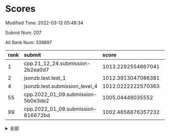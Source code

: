 # Scores

Modified Time: 2022-03-12 05:48:34

Submit Num: 207

All Rank Num: 339897

| rank |               submit               |       score        |       sigma        | pk_num |
| :--- | :--------------------------------- | :----------------- | :----------------- | :----- |
| 1    | cpp.21_12_24.submission-2b2ea0d7   | 1013.2292554667041 | 0.8199550536351315 | 6564   |
| 2    | jsonzb.test.test_1                 | 1012.3913047086381 | 0.8158384084537285 | 6569   |
| 4    | jsonzb.test.submission_level_4     | 1012.0222222570363 | 0.8189504058943835 | 6567   |
| 55   | cpp.2022_01_09.submission-5b0e3de2 | 1005.04448035552   | 0.7149063918559093 | 6567   |
| 99   | cpp.2022_01_09.submission-816672bd | 1002.4658876357232 | 0.7167027055364378 | 6567   |


<details>
<summary>全部</summary>

| rank |                 submit                 |       score        |       sigma        | pk_num |
| :--- | :------------------------------------- | :----------------- | :----------------- | :----- |
| 1    | cpp.21_12_24.submission-2b2ea0d7       | 1013.2292554667041 | 0.8199550536351315 | 6564   |
| 2    | jsonzb.test.test_1                     | 1012.3913047086381 | 0.8158384084537285 | 6569   |
| 3    | gobigger.level_3.submission_level_3_36 | 1012.1261434604863 | 0.7781721650739098 | 6569   |
| 4    | jsonzb.test.submission_level_4         | 1012.0222222570363 | 0.8189504058943835 | 6567   |
| 5    | gobigger.level_3.submission_level_3_6  | 1011.8810981773332 | 0.7990534142303245 | 6574   |
| 6    | gobigger.level_3.submission_level_3_3  | 1011.8343021179909 | 0.7685330152406775 | 6568   |
| 7    | gobigger.level_3.submission_level_3_42 | 1011.1769957073496 | 0.7765332670560601 | 6569   |
| 8    | gobigger.level_3.submission_level_3_48 | 1011.1629727249234 | 0.7713186947602656 | 6568   |
| 9    | gobigger.level_3.submission_level_3_5  | 1011.1629498443981 | 0.772073393995514  | 6567   |
| 10   | gobigger.level_3.submission_level_3_20 | 1011.1622297512772 | 0.794121280723014  | 6565   |
| 11   | gobigger.level_3.submission_level_3_34 | 1011.1583062770497 | 0.7596343295332336 | 6567   |
| 12   | gobigger.level_3.submission_level_3_19 | 1010.8932801011207 | 0.7666442190625908 | 6573   |
| 13   | gobigger.level_3.submission_level_3_21 | 1010.7555277895877 | 0.7540362320529558 | 6567   |
| 14   | gobigger.level_3.submission_level_3_18 | 1010.6194592639539 | 0.7602542150207905 | 6567   |
| 15   | gobigger.level_3.submission_level_3_46 | 1010.6031377175157 | 0.7606698617131782 | 6570   |
| 16   | gobigger.level_3.submission_level_3_37 | 1010.5741134269625 | 0.7736166897898441 | 6572   |
| 17   | gobigger.level_3.submission_level_3_1  | 1010.5468853063778 | 0.7498446904786076 | 6568   |
| 18   | gobigger.level_3.submission_level_3_43 | 1010.4881968801669 | 0.7868495568161323 | 6569   |
| 19   | gobigger.level_3.submission_level_3_41 | 1010.3976042291777 | 0.7703521406337459 | 6566   |
| 20   | gobigger.level_3.submission_level_3_22 | 1010.3887458440325 | 0.7586533970774343 | 6569   |
| 21   | gobigger.level_3.submission_level_3_39 | 1010.37446380238   | 0.7821679684194239 | 6562   |
| 22   | gobigger.level_3.submission_level_3_7  | 1010.3482794885064 | 0.7856246535270636 | 6566   |
| 23   | gobigger.level_3.submission_level_3_38 | 1010.3337142214932 | 0.7480442544067152 | 6561   |
| 24   | gobigger.level_3.submission_level_3_23 | 1010.3197978130966 | 0.7594549076206903 | 6569   |
| 25   | gobigger.level_3.submission_level_3_2  | 1010.3175024162741 | 0.7620874354713078 | 6566   |
| 26   | gobigger.level_3.submission_level_3_30 | 1010.2480741080398 | 0.767694824785627  | 6567   |
| 27   | gobigger.level_3.submission_level_3_32 | 1010.2417661133354 | 0.7562377775665408 | 6568   |
| 28   | gobigger.level_3.submission_level_3_0  | 1010.2351148133783 | 0.758601068943092  | 6567   |
| 29   | gobigger.level_3.submission_level_3_24 | 1010.1927687145323 | 0.7448752624832845 | 6568   |
| 30   | gobigger.level_3.submission_level_3_13 | 1010.0786301915331 | 0.7540737990106989 | 6569   |
| 31   | gobigger.level_3.submission_level_3_31 | 1010.0725282451043 | 0.7636358549713022 | 6567   |
| 32   | gobigger.level_3.submission_level_3_12 | 1010.0526207477392 | 0.7348639780347791 | 6567   |
| 33   | gobigger.level_3.submission_level_3_25 | 1010.0288854945651 | 0.7698083784259453 | 6566   |
| 34   | gobigger.level_3.submission_level_3_44 | 1010.0087763177328 | 0.7698877619226977 | 6566   |
| 35   | gobigger.level_3.submission_level_3_47 | 1010.0079547770974 | 0.755461151856143  | 6571   |
| 36   | gobigger.level_3.submission_level_3_49 | 1009.8962966478438 | 0.757169385680979  | 6572   |
| 37   | gobigger.level_3.submission_level_3_11 | 1009.86597174364   | 0.7380762046548228 | 6570   |
| 38   | gobigger.level_3.submission_level_3_9  | 1009.7955778113202 | 0.7441615687490485 | 6564   |
| 39   | gobigger.level_3.submission_level_3_28 | 1009.7892288963999 | 0.7553141424778477 | 6569   |
| 40   | gobigger.level_3.submission_level_3_45 | 1009.7683701111258 | 0.7457838209263993 | 6569   |
| 41   | gobigger.level_3.submission_level_3_40 | 1009.7421891540715 | 0.7892088166827841 | 6571   |
| 42   | gobigger.level_3.submission_level_3_35 | 1009.5034621848715 | 0.7672738403480411 | 6567   |
| 43   | gobigger.level_3.submission_level_3_10 | 1009.4422477385363 | 0.7397152789065737 | 6568   |
| 44   | gobigger.level_3.submission_level_3_16 | 1009.4406525025308 | 0.7394604110184688 | 6565   |
| 45   | gobigger.level_3.submission_level_3_33 | 1009.4320438881323 | 0.7507602265978502 | 6573   |
| 46   | gobigger.level_3.submission_level_3_26 | 1009.4295929627617 | 0.7507908693059074 | 6567   |
| 47   | gobigger.level_3.submission_level_3_27 | 1009.3692086326934 | 0.7463820357678025 | 6567   |
| 48   | gobigger.level_3.submission_level_3_14 | 1009.3468917351045 | 0.7647112397283384 | 6570   |
| 49   | gobigger.level_3.submission_level_3_29 | 1009.3284225283677 | 0.7425638525311348 | 6569   |
| 50   | gobigger.level_3.submission_level_3_17 | 1009.1085344608333 | 0.7538666910314433 | 6569   |
| 51   | gobigger.level_3.submission_level_3_15 | 1009.0309513034142 | 0.7408170485872161 | 6566   |
| 52   | gobigger.level_3.submission_level_3_8  | 1008.6160916930912 | 0.7589843594405875 | 6566   |
| 53   | gobigger.level_3.submission_level_3_4  | 1008.3073602171174 | 0.75540292473167   | 6571   |
| 54   | gobigger.level_1.submission_level_1_28 | 1005.1107521096077 | 0.7322992299983359 | 6562   |
| 55   | cpp.2022_01_09.submission-5b0e3de2     | 1005.04448035552   | 0.7149063918559093 | 6567   |
| 56   | gobigger.level_1.submission_level_1_29 | 1004.8590699871479 | 0.726271987461035  | 6568   |
| 57   | gobigger.level_1.submission_level_1_42 | 1004.7864103776964 | 0.7333915755736012 | 6569   |
| 58   | gobigger.level_1.submission_level_1_37 | 1004.259539216038  | 0.7140215374277151 | 6569   |
| 59   | gobigger.level_1.submission_level_1_21 | 1004.0471141992628 | 0.720455363392805  | 6570   |
| 60   | gobigger.level_1.submission_level_1_16 | 1004.0144474194599 | 0.7117029811070532 | 6567   |
| 61   | gobigger.level_1.submission_level_1_24 | 1003.9541683453826 | 0.7387229222973254 | 6564   |
| 62   | gobigger.level_1.submission_level_1_43 | 1003.8996444637681 | 0.7059661748311113 | 6567   |
| 63   | gobigger.level_1.submission_level_1_17 | 1003.8293783365597 | 0.7094925354344923 | 6567   |
| 64   | gobigger.level_1.submission_level_1_3  | 1003.7722441236517 | 0.724531645083755  | 6570   |
| 65   | gobigger.level_1.submission_level_1_23 | 1003.6062745565191 | 0.7236512900766674 | 6566   |
| 66   | gobigger.level_1.submission_level_1_25 | 1003.5016212627644 | 0.7323551243942747 | 6566   |
| 67   | gobigger.level_1.submission_level_1_27 | 1003.4760561160157 | 0.7267666804154365 | 6572   |
| 68   | gobigger.level_1.submission_level_1_26 | 1003.4278871460123 | 0.7199072809712698 | 6567   |
| 69   | gobigger.level_1.submission_level_1_34 | 1003.4219751701112 | 0.7108773710268124 | 6570   |
| 70   | gobigger.level_1.submission_level_1_11 | 1003.3785086809062 | 0.7218420357954826 | 6567   |
| 71   | gobigger.level_1.submission_level_1_32 | 1003.364161844637  | 0.7045901235114622 | 6570   |
| 72   | gobigger.level_1.submission_level_1_44 | 1003.3456721195909 | 0.7180619002938066 | 6571   |
| 73   | gobigger.level_1.submission_level_1_48 | 1003.3196683208176 | 0.713825658010891  | 6563   |
| 74   | gobigger.level_1.submission_level_1_4  | 1003.2507777348231 | 0.7197014146692549 | 6573   |
| 75   | gobigger.level_1.submission_level_1_2  | 1003.2295193765332 | 0.7209848151984017 | 6564   |
| 76   | gobigger.level_1.submission_level_1_14 | 1003.228201199199  | 0.7224197455237555 | 6570   |
| 77   | gobigger.level_1.submission_level_1_35 | 1003.1885888438106 | 0.7145445593954345 | 6564   |
| 78   | gobigger.level_1.submission_level_1_47 | 1003.1798506912288 | 0.7195604075361738 | 6568   |
| 79   | gobigger.level_1.submission_level_1_45 | 1003.1704051175902 | 0.7147773746866911 | 6565   |
| 80   | gobigger.level_1.submission_level_1_19 | 1003.160158389196  | 0.7158793883462852 | 6569   |
| 81   | gobigger.level_1.submission_level_1_18 | 1003.1594880441105 | 0.7141946624014192 | 6565   |
| 82   | gobigger.level_1.submission_level_1_6  | 1003.0972785338391 | 0.7178758234182924 | 6568   |
| 83   | gobigger.level_1.submission_level_1_33 | 1003.0643353270515 | 0.6979569254574204 | 6573   |
| 84   | gobigger.level_1.submission_level_1_7  | 1003.032462722781  | 0.7102197129769321 | 6567   |
| 85   | gobigger.level_1.submission_level_1_12 | 1002.9898564993435 | 0.7150416043367602 | 6572   |
| 86   | gobigger.level_1.submission_level_1_1  | 1002.9852038835702 | 0.7111223801825086 | 6571   |
| 87   | gobigger.level_1.submission_level_1_46 | 1002.9520241820458 | 0.7282381703846673 | 6564   |
| 88   | gobigger.level_1.submission_level_1_8  | 1002.8227814942363 | 0.7198347594703363 | 6571   |
| 89   | gobigger.level_1.submission_level_1_40 | 1002.8018753159688 | 0.7151761992480565 | 6566   |
| 90   | gobigger.level_1.submission_level_1_39 | 1002.7946822458998 | 0.7085403358975524 | 6562   |
| 91   | gobigger.level_1.submission_level_1_9  | 1002.7621375846986 | 0.7233299260598727 | 6567   |
| 92   | gobigger.level_1.submission_level_1_5  | 1002.7560412396492 | 0.718477281113231  | 6570   |
| 93   | gobigger.level_1.submission_level_1_0  | 1002.7478315125906 | 0.7188158154680976 | 6570   |
| 94   | gobigger.level_1.submission_level_1_30 | 1002.7348705260475 | 0.7163961026496412 | 6564   |
| 95   | gobigger.level_1.submission_level_1_49 | 1002.734851555131  | 0.7169280647121553 | 6571   |
| 96   | gobigger.level_1.submission_level_1_36 | 1002.7166294682736 | 0.712921476772341  | 6567   |
| 97   | gobigger.level_1.submission_level_1_13 | 1002.6976931931746 | 0.7319392647412142 | 6565   |
| 98   | gobigger.level_1.submission_level_1_38 | 1002.6866791075493 | 0.7137680714855078 | 6567   |
| 99   | cpp.2022_01_09.submission-816672bd     | 1002.4658876357232 | 0.7167027055364378 | 6567   |
| 100  | gobigger.level_1.submission_level_1_31 | 1002.3471341275824 | 0.7000605823568031 | 6569   |
| 101  | gobigger.level_1.submission_level_1_20 | 1002.3432305196023 | 0.719893859139713  | 6573   |
| 102  | gobigger.level_1.submission_level_1_15 | 1002.0898879351656 | 0.7232348521003434 | 6566   |
| 103  | gobigger.level_1.submission_level_1_41 | 1002.0749651464074 | 0.721013447960704  | 6562   |
| 104  | gobigger.level_1.submission_level_1_22 | 1001.0810061698692 | 0.7157042628422674 | 6566   |
| 105  | gobigger.level_1.submission_level_1_10 | 1000.7283990715881 | 0.6968641846395247 | 6572   |
| 106  | gobigger.random.submission_random_26   | 997.7659011479849  | 0.7050386588981865 | 6569   |
| 107  | gobigger.random.submission_random_48   | 997.7427683613481  | 0.6995184161297089 | 6568   |
| 108  | gobigger.random.submission_random_34   | 997.7153876789331  | 0.7061952279711172 | 6563   |
| 109  | gobigger.random.submission_random_31   | 997.3572824227219  | 0.7162180582035117 | 6568   |
| 110  | gobigger.random.submission_random_17   | 997.2876196508647  | 0.7046894629956442 | 6569   |
| 111  | gobigger.random.submission_random_36   | 997.1369194376778  | 0.7061884367295388 | 6568   |
| 112  | gobigger.random.submission_random_44   | 996.8799371901522  | 0.7007395916588672 | 6568   |
| 113  | gobigger.random.submission_random_24   | 996.8393223223351  | 0.7153884190862273 | 6565   |
| 114  | gobigger.random.submission_random_43   | 996.6729926567388  | 0.7056220225252873 | 6572   |
| 115  | gobigger.random.submission_random_0    | 996.6662885964179  | 0.7163926885496571 | 6563   |
| 116  | gobigger.random.submission_random_3    | 996.6555926828015  | 0.7185890023359022 | 6569   |
| 117  | gobigger.random.submission_random_38   | 996.64660194688    | 0.7037615489593193 | 6568   |
| 118  | gobigger.random.submission_random_4    | 996.6268279618442  | 0.6961036801513575 | 6572   |
| 119  | gobigger.random.submission_random_10   | 996.6158894306188  | 0.7111913828945231 | 6566   |
| 120  | gobigger.random.submission_random_40   | 996.5180848077629  | 0.7161771549431322 | 6574   |
| 121  | gobigger.random.submission_random_33   | 996.4631501207726  | 0.7118172705594918 | 6567   |
| 122  | gobigger.random.submission_random_46   | 996.3961561117857  | 0.7048632827938008 | 6568   |
| 123  | gobigger.random.submission_random_22   | 996.3914290978644  | 0.7025946558260465 | 6565   |
| 124  | gobigger.random.submission_random_6    | 996.3372622526018  | 0.7117037245508588 | 6568   |
| 125  | gobigger.random.submission_random_11   | 996.2931952703759  | 0.7113764320851917 | 6568   |
| 126  | gobigger.random.submission_random_39   | 996.1896699916182  | 0.719678176944074  | 6568   |
| 127  | gobigger.random.submission_random_13   | 996.1513262553385  | 0.7089928344922908 | 6566   |
| 128  | gobigger.random.submission_random_9    | 996.1103866951308  | 0.7010369486372174 | 6569   |
| 129  | gobigger.random.submission_random_23   | 996.0678026005029  | 0.7098307852661342 | 6568   |
| 130  | gobigger.random.submission_random_30   | 996.0664280259742  | 0.7093373551328094 | 6573   |
| 131  | gobigger.random.submission_random_21   | 996.0593435713795  | 0.6972772429779447 | 6568   |
| 132  | gobigger.random.submission_random_12   | 996.0108813553712  | 0.7042931192878311 | 6569   |
| 133  | gobigger.random.submission_random_47   | 995.9813952847588  | 0.7148142074872456 | 6570   |
| 134  | gobigger.random.submission_random_32   | 995.8962340181944  | 0.7109319796557451 | 6565   |
| 135  | gobigger.random.submission_random_37   | 995.8938171005777  | 0.7066845840135321 | 6575   |
| 136  | gobigger.random.submission_random_2    | 995.8749781851583  | 0.7037128000299633 | 6564   |
| 137  | gobigger.random.submission_random_16   | 995.8199040614121  | 0.7050545789795174 | 6571   |
| 138  | gobigger.random.submission_random_45   | 995.7647195318864  | 0.6962500795561811 | 6573   |
| 139  | gobigger.random.submission_random_49   | 995.7572068804266  | 0.7109664634863331 | 6570   |
| 140  | gobigger.random.submission_random_18   | 995.651918317385   | 0.7134023751546577 | 6571   |
| 141  | gobigger.random.submission_random_20   | 995.578148556991   | 0.7126108709281843 | 6574   |
| 142  | gobigger.random.submission_random_25   | 995.5561095253953  | 0.7262124561685747 | 6566   |
| 143  | gobigger.random.submission_random_35   | 995.5482225817485  | 0.7058991122045388 | 6562   |
| 144  | gobigger.random.submission_random_5    | 995.5170685790152  | 0.7116859543481066 | 6566   |
| 145  | gobigger.random.submission_random_42   | 995.4884896892162  | 0.7129925957946288 | 6567   |
| 146  | gobigger.random.submission_random_19   | 995.4853674291264  | 0.7058153937087851 | 6567   |
| 147  | gobigger.random.submission_random_27   | 995.244177962204   | 0.7070759182821288 | 6566   |
| 148  | gobigger.random.submission_random_8    | 995.2016212784376  | 0.7192000386879389 | 6567   |
| 149  | gobigger.random.submission_random_15   | 994.9901888583547  | 0.6987170681970213 | 6570   |
| 150  | gobigger.random.submission_random_7    | 994.9874624736017  | 0.7126314777208683 | 6570   |
| 151  | gobigger.random.submission_random_14   | 994.9819695017138  | 0.7231857663395217 | 6568   |
| 152  | gobigger.random.submission_random_29   | 994.9794291942429  | 0.7138544279754386 | 6572   |
| 153  | gobigger.random.submission_random_41   | 994.7576687352372  | 0.7139144026668645 | 6567   |
| 154  | gobigger.random.submission_random_28   | 994.4130278481467  | 0.7113359178677755 | 6570   |
| 155  | gobigger.random.submission_random_1    | 994.3392271806724  | 0.710385647495856  | 6570   |
| 156  | gobigger.level_2.submission_level_2_40 | 993.6486066422698  | 0.735912312773073  | 6574   |
| 157  | gobigger.level_2.submission_level_2_45 | 993.610751332422   | 0.7393302985555741 | 6570   |
| 158  | gobigger.level_2.submission_level_2_23 | 993.5334886857382  | 0.7452336621065296 | 6566   |
| 159  | gobigger.level_2.submission_level_2_33 | 993.2730414046584  | 0.7324165129156552 | 6569   |
| 160  | gobigger.level_2.submission_level_2_9  | 993.2262937330172  | 0.7320389511802177 | 6568   |
| 161  | gobigger.level_2.submission_level_2_31 | 993.1227231664196  | 0.7259313763181134 | 6567   |
| 162  | gobigger.level_2.submission_level_2_19 | 993.0740661082879  | 0.7286845568083098 | 6572   |
| 163  | gobigger.level_2.submission_level_2_34 | 993.0293762130527  | 0.7321238737557331 | 6572   |
| 164  | gobigger.level_2.submission_level_2_3  | 993.014341370397   | 0.7513650398507056 | 6567   |
| 165  | gobigger.level_2.submission_level_2_7  | 992.7931335147534  | 0.7279399751147538 | 6570   |
| 166  | gobigger.level_2.submission_level_2_25 | 992.6915397302556  | 0.737000476048067  | 6573   |
| 167  | gobigger.level_2.submission_level_2_15 | 992.6685749877488  | 0.7354461672673454 | 6569   |
| 168  | gobigger.level_2.submission_level_2_39 | 992.6090014353402  | 0.7538828691328842 | 6571   |
| 169  | gobigger.level_2.submission_level_2_41 | 992.5143915146226  | 0.7350856322101242 | 6565   |
| 170  | gobigger.level_2.submission_level_2_43 | 992.4573850271963  | 0.7237653445544977 | 6569   |
| 171  | gobigger.level_2.submission_level_2_38 | 992.4425041878902  | 0.7412298634596449 | 6568   |
| 172  | gobigger.level_2.submission_level_2_42 | 992.3889617885332  | 0.7651980486255001 | 6566   |
| 173  | gobigger.level_2.submission_level_2_0  | 992.3132965245194  | 0.7455041405585384 | 6567   |
| 174  | gobigger.level_2.submission_level_2_27 | 992.2815963877185  | 0.7484832577143661 | 6569   |
| 175  | gobigger.level_2.submission_level_2_17 | 992.2497871307949  | 0.7564091069652314 | 6570   |
| 176  | gobigger.level_2.submission_level_2_6  | 992.2469818602472  | 0.7496885763908174 | 6565   |
| 177  | gobigger.level_2.submission_level_2_46 | 992.2228234004696  | 0.7289034539824388 | 6567   |
| 178  | gobigger.level_2.submission_level_2_35 | 992.1444622396699  | 0.7328758509523906 | 6571   |
| 179  | gobigger.level_2.submission_level_2_47 | 992.1405003531245  | 0.7218699494991415 | 6569   |
| 180  | gobigger.level_2.submission_level_2_5  | 992.1187816290246  | 0.7409223471932722 | 6567   |
| 181  | gobigger.level_2.submission_level_2_49 | 992.111149753726   | 0.7463432342063541 | 6569   |
| 182  | gobigger.level_2.submission_level_2_14 | 992.0971607276106  | 0.7586500141928344 | 6574   |
| 183  | gobigger.level_2.submission_level_2_26 | 992.0895521376325  | 0.7558727156760172 | 6565   |
| 184  | gobigger.level_2.submission_level_2_12 | 992.0517852717262  | 0.7393851309824545 | 6567   |
| 185  | gobigger.level_2.submission_level_2_48 | 992.0265032265127  | 0.7433644698791604 | 6569   |
| 186  | gobigger.level_2.submission_level_2_29 | 991.9517461036576  | 0.7288074168432503 | 6571   |
| 187  | gobigger.level_2.submission_level_2_37 | 991.9274158861516  | 0.745109721058814  | 6570   |
| 188  | gobigger.level_2.submission_level_2_2  | 991.9083510634371  | 0.750898461403256  | 6566   |
| 189  | gobigger.level_2.submission_level_2_24 | 991.8941339643262  | 0.7594041850589204 | 6563   |
| 190  | gobigger.level_2.submission_level_2_21 | 991.7785877924342  | 0.7369167930242522 | 6564   |
| 191  | gobigger.level_2.submission_level_2_10 | 991.7288175705369  | 0.7619189023207442 | 6569   |
| 192  | gobigger.level_2.submission_level_2_30 | 991.7124918331634  | 0.7410561537978445 | 6564   |
| 193  | gobigger.level_2.submission_level_2_4  | 991.536425345625   | 0.747463452622135  | 6571   |
| 194  | gobigger.level_2.submission_level_2_32 | 991.4629404997352  | 0.7622577532966106 | 6571   |
| 195  | gobigger.level_2.submission_level_2_8  | 991.3489042486441  | 0.7547986723860315 | 6566   |
| 196  | gobigger.level_2.submission_level_2_16 | 991.298992292096   | 0.7535538538816919 | 6567   |
| 197  | gobigger.level_2.submission_level_2_36 | 991.0334508133325  | 0.7492536846210001 | 6565   |
| 198  | gobigger.level_2.submission_level_2_11 | 990.9738001968542  | 0.7492184898403024 | 6570   |
| 199  | gobigger.level_2.submission_level_2_28 | 990.8686337765894  | 0.7531694798822208 | 6565   |
| 200  | gobigger.level_2.submission_level_2_20 | 990.8583010954983  | 0.7470102509440995 | 6572   |
| 201  | gobigger.level_2.submission_level_2_22 | 990.6987901624096  | 0.7472506753935151 | 6566   |
| 202  | gobigger.level_2.submission_level_2_44 | 990.5131129701772  | 0.7710723387903009 | 6567   |
| 203  | gobigger.level_2.submission_level_2_18 | 990.4949340345773  | 0.7591887589405906 | 6570   |
| 204  | gobigger.level_2.submission_level_2_1  | 989.785821588885   | 0.7674309159058713 | 6567   |
| 205  | gobigger.level_2.submission_level_2_13 | 988.7906689614107  | 0.7951389344203182 | 6569   |
| 206  | gobigger.none.submission_none_1        | 978.3093608390107  | 1.2469415535271438 | 6568   |
| 207  | gobigger.none.submission_none_0        | 978.2200428019287  | 1.3213696976984866 | 6564   |

</details>
